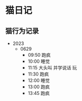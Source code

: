 # 猫日记



## 猫行为记录

- 2023
  - 0629
    - 09:50 跑疯
    - 10:00 睡觉
    - 11:15 大头叫 并学说话 玩
    - 11:30 跑疯
    - 12:00 睡觉
    - 13:00 跑疯
    - 13:45 跑疯

